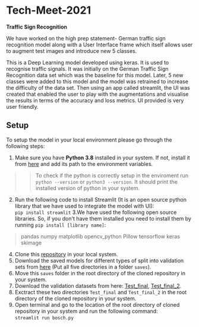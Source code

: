 # Tech-Meet-2021
**Traffic Sign Recognition**

We have worked on the high prep statement- German traffic sign recognition model along with a User Interface frame which itself allows user to augment test images and introduce new 5 classes.

This is a Deep Learning model developed using keras. It is used to recognise traffic signals. It was initially on the German Traffic Sign Recognition data set which was the baseline for this model. Later, 5 new classes were added to this model and the model was retrained to increase the difficulty of the data set. Then using an app called streamlit, the UI was created that enabled the user to play with the augmentations and visualise the results in terms of the accuracy and loss metrics. UI provided is very user friendly.

## Setup

To setup the model in your local environment please go through the following steps:

1. Make sure you have **Python 3.8** installed in your system. If not, install it from [here](https://www.python.org/downloads/) and add its path to the environment variables.
>> To check if the python is correctly setup in the enviroment run `python --version` or `python3 --version`. It should print the installed version of python in your system. 
2. Run the following code to install Streamlit (It is an open source python library that we have used to integrate the model with UI): <br>
`pip install streamlit`
3.We have used the following open source libraries. So, if you don't have them installed you need to install them by running `pip install [library name]`:
> pandas 
> numpy 
> matplotlib 
> opencv_python
> Pillow
> tensorflow
> keras 
> skimage
4. Clone this [repository](https://github.com/Reuben27/Tech-Meet-2021) in your local system.
5. Download the saved models for different types of split into validation sets from [here](https://drive.google.com/drive/folders/1UKzvVVbGQmNWUxUzGlzk0ABMG1Xbvmz6?usp=sharing) (Put all five directories in a folder `saves`).
6. Move this `saves` folder in the root directory of the cloned repository in your system.
7. Download the validation datasets from here: [Test_final](https://drive.google.com/file/d/14NTQmkHsTPMXQC86hgAPFDbQ2fULLLDg/view?usp=sharing), [Test_final_2](https://drive.google.com/file/d/13dWBaCmOG_FcHH4d5GvuRRcC8iLnKYsC/view?usp=sharing). 
8. Exctract these two directories `Test_final` and `Test_final_2` in the root directory of the cloned repository in your system.
9. Open terminal and go to the location of the root directory of cloned repository in your system and run the following command: <br>
`streamlit run bosch.py`
